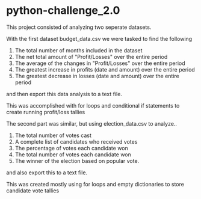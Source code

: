# python-challenge_2.0

This project consisted of analyzing two seperate datasets.  

With the first dataset budget_data.csv we were tasked to find the following  
1) The total number of months included in the dataset  
2) The net total amount of "Profit/Losses" over the entire period  
3) The average of the changes in "Profit/Losses" over the entire period  
4) The greatest increase in profits (date and amount) over the entire period  
5) The greatest decrease in losses (date and amount) over the entire period  

and then export this data analysis to a text file.

This was accomplished with for loops and conditional if statements to create running profit/loss tallies

The second part was similar, but using election_data.csv to analyze..  
1) The total number of votes cast  
2) A complete list of candidates who received votes  
3) The percentage of votes each candidate won  
4) The total number of votes each candidate won  
5) The winner of the election based on popular vote.  

and also export this to a text file.

This was created mostly using for loops and empty dictionaries to store candidate vote tallies
